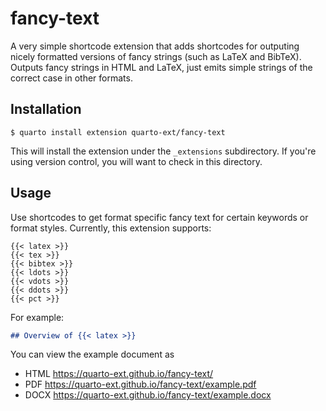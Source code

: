 # fancy-text

A very simple shortcode extension that adds shortcodes for outputing nicely formatted versions of fancy strings (such as LaTeX and BibTeX). Outputs fancy strings in HTML and LaTeX, just emits simple strings of the correct case in other formats. 

## Installation

```
$ quarto install extension quarto-ext/fancy-text
```

This will install the extension under the `_extensions` subdirectory. If you're using version control, you will want to check in this directory.

## Usage

Use shortcodes to get format specific fancy text for certain keywords or format styles. Currently, this extension supports:

```
{{< latex >}}
{{< tex >}}
{{< bibtex >}}
{{< ldots >}}
{{< vdots >}}
{{< ddots >}}
{{< pct >}}
```

For example:

```markdown
## Overview of {{< latex >}}
```

You can view the example document as
- HTML <https://quarto-ext.github.io/fancy-text/>
- PDF <https://quarto-ext.github.io/fancy-text/example.pdf>
- DOCX <https://quarto-ext.github.io/fancy-text/example.docx>








